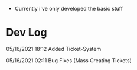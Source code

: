 * Currently i've only developed the basic stuff

# Dev Log
05/16/2021 18:12	Added Ticket-System

05/16/2021 02:11	Bug Fixes (Mass Creating Tickets)

